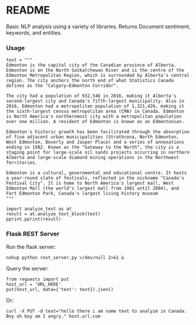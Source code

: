 # README #

Basic NLP analysis using a variety of libraries. Returns Document sentiment, keywords, and entities.

### Usage ###

    text = """
    Edmonton is the capital city of the Canadian province of Alberta. Edmonton is on the North Saskatchewan River and is the centre of the Edmonton Metropolitan Region, which is surrounded by Alberta's central region. The city anchors the north end of what Statistics Canada defines as the "Calgary–Edmonton Corridor".

    The city had a population of 932,546 in 2016, making it Alberta's second-largest city and Canada's fifth-largest municipality. Also in 2016, Edmonton had a metropolitan population of 1,321,426, making it the sixth-largest census metropolitan area (CMA) in Canada. Edmonton is North America's northernmost city with a metropolitan population over one million. A resident of Edmonton is known as an Edmontonian.

    Edmonton's historic growth has been facilitated through the absorption of five adjacent urban municipalities (Strathcona, North Edmonton, West Edmonton, Beverly and Jasper Place) and a series of annexations ending in 1982. Known as the "Gateway to the North", the city is a staging point for large-scale oil sands projects occurring in northern Alberta and large-scale diamond mining operations in the Northwest Territories.

    Edmonton is a cultural, governmental and educational centre. It hosts a year-round slate of festivals, reflected in the nickname "Canada's Festival City". It is home to North America's largest mall, West Edmonton Mall (the world's largest mall from 1981 until 2004), and Fort Edmonton Park, Canada's largest living history museum
    """

    import analyze_text as at
    result = at.analyze_text_block(text)
    pprint.pprint(result)


### Flask REST Server ###

Run the flask server:

    nohup python rest_server.py >/dev/null 2>&1 &

Query the server:

    from requests import put
    host_url = 'URL_HERE'
    put(host_url, data={'text': text}).json()

Or:

    curl -X PUT -d text="hello there i am some text to analyze in Canada. Boy oh boy am I angry." host.url.com
